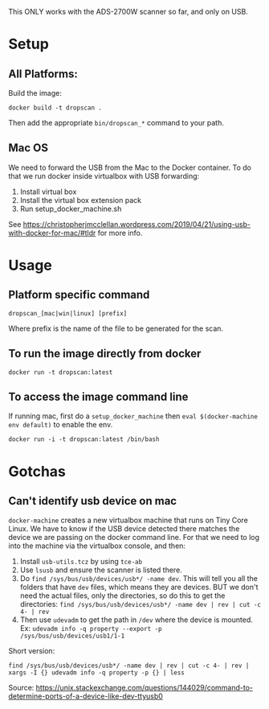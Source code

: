 
This ONLY works with the ADS-2700W scanner so far, and only on USB.

# Setup

## All Platforms: 

Build the image:

```
docker build -t dropscan .
```

Then add the appropriate `bin/dropscan_*` command to your path.

## Mac OS

We need to forward the USB from the Mac to the Docker container. To do that we run docker inside virtualbox with USB forwarding:

1. Install virtual box
1. Install the virtual box extension pack
1. Run setup_docker_machine.sh

See https://christopherjmcclellan.wordpress.com/2019/04/21/using-usb-with-docker-for-mac/#tldr for more info.

# Usage

## Platform specific command

```
dropscan_[mac|win|linux] [prefix]
```

Where prefix is the name of the file to be generated for the scan.

## To run the image directly from docker

```
docker run -t dropscan:latest
```

## To access the image command line

If running mac, first do a `setup_docker_machine` then `eval $(docker-machine env default)` to enable the env.

```
docker run -i -t dropscan:latest /bin/bash
```

# Gotchas

## Can't identify usb device on mac

`docker-machine` creates a new virtualbox machine that runs on Tiny Core Linux. We have to know if the USB device detected there matches the device we are passing on the docker command line. For that we need to log into the machine via the virtualbox console, and then:

1. Install `usb-utils.tcz` by using `tce-ab`
1. Use `lsusb` and ensure the scanner is listed there.
1. Do `find /sys/bus/usb/devices/usb*/ -name dev`. This will tell you all the folders that have `dev` files, which means they are devices. BUT we don't need the actual files, only the directories, so do this to get the directories: `find /sys/bus/usb/devices/usb*/ -name dev | rev | cut -c 4- | rev` 
1. Then use `udevadm` to get the path in `/dev` where the device is mounted. Ex: 
`udevadm info -q property --export -p /sys/bus/usb/devices/usb1/1-1`

Short version:

```
find /sys/bus/usb/devices/usb*/ -name dev | rev | cut -c 4- | rev | xargs -I {} udevadm info -q property -p {} | less
```

Source: https://unix.stackexchange.com/questions/144029/command-to-determine-ports-of-a-device-like-dev-ttyusb0

